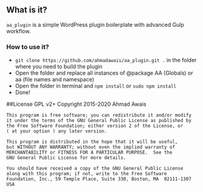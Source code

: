 ## What is it?
`aa_plugin` is a simple WordPress plugin boilerplate with advanced Gulp workflow.

### How to use it?

- `git clone https://github.com/ahmadawais/aa_plugin.git .` in the folder where you need to build the plugin
- Open the folder and replace all instances of @package AA (Globals) or aa (file names and namespace)
- Open the folder in terminal and `npm install` or `sudo npm install`
- Done!


##License GPL v2+
  Copyright 2015-2020 Ahmad Awais

    This program is free software; you can redistribute it and/or modify
    it under the terms of the GNU General Public License as published by
    the Free Software Foundation; either version 2 of the License, or
    ( at your option ) any later version.

    This program is distributed in the hope that it will be useful,
    but WITHOUT ANY WARRANTY; without even the implied warranty of
    MERCHANTABILITY or FITNESS FOR A PARTICULAR PURPOSE.  See the
    GNU General Public License for more details.

    You should have received a copy of the GNU General Public License
    along with this program; if not, write to the Free Software
    Foundation, Inc., 59 Temple Place, Suite 330, Boston, MA  02111-1307  USA
